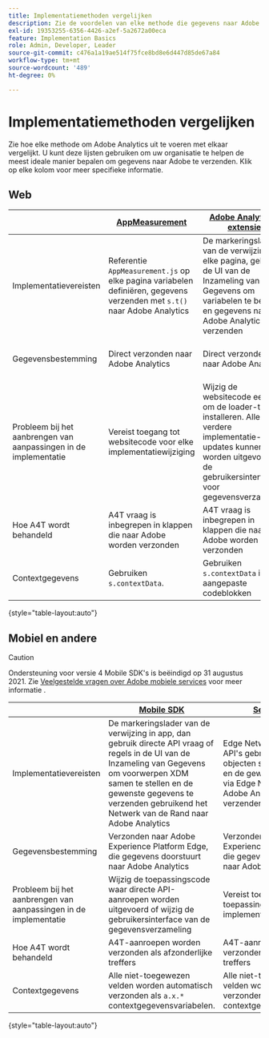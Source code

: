 ```yaml
---
title: Implementatiemethoden vergelijken
description: Zie de voordelen van elke methode die gegevens naar Adobe Analytics verzendt.
exl-id: 19353255-6356-4426-a2ef-5a2672a00eca
feature: Implementation Basics
role: Admin, Developer, Leader
source-git-commit: c476a1a19ae514f75fce8bd8e6d447d85de67a84
workflow-type: tm+mt
source-wordcount: '489'
ht-degree: 0%

---
```


# Implementatiemethoden vergelijken

Zie hoe elke methode om Adobe Analytics uit te voeren met elkaar vergelijkt. U kunt deze lijsten gebruiken om uw organisatie te helpen de meest ideale manier bepalen om gegevens naar Adobe te verzenden. Klik op elke kolom voor meer specifieke informatie.

## Web

| | [AppMeasurement](/help/implement/js/overview.md) | [Adobe Analytics-extensie](/help/implement/launch/overview.md) | [Web SDK](/help/implement/aep-edge/web-sdk/overview.md#web-sdk) | [Web SDK-extensie](/help/implement/aep-edge/web-sdk/overview.md#web-sdk-extension) |
| --- | --- | --- | --- | --- |
| Implementatievereisten | Referentie `AppMeasurement.js` op elke pagina variabelen definiëren, gegevens verzenden met `s.t()` naar Adobe Analytics | De markeringslader van de verwijzing op elke pagina, gebruik de UI van de Inzameling van Gegevens om variabelen te bepalen en gegevens naar Adobe Analytics te verzenden | Referentie `Alloy.js` op elke pagina, gebruik `alloy("sendEvent",{})` XDM-objecten samenstellen en de gewenste gegevens verzenden met Edge Network naar Adobe Analytics | De markeringslader van de verwijzing op elke pagina, gebruik de UI van de Inzameling van Gegevens om voorwerpen XDM samen te stellen en de gewenste gegevens te verzenden gebruikend het Netwerk van de Rand naar Adobe Analytics |
| Gegevensbestemming | Direct verzonden naar Adobe Analytics | Direct verzonden naar Adobe Analytics | Verzonden naar Adobe Experience Platform Edge, die gegevens doorstuurt naar Adobe Analytics | Verzonden naar Adobe Experience Platform Edge, die gegevens doorstuurt naar Adobe Analytics |
| Probleem bij het aanbrengen van aanpassingen in de implementatie | Vereist toegang tot websitecode voor elke implementatiewijziging | Wijzig de websitecode eenmaal om de loader-tag te installeren. Alle verdere implementatie-updates kunnen worden uitgevoerd in de gebruikersinterface voor gegevensverzameling | Vereist toegang tot websitecode voor elke implementatiewijziging | Wijzig de websitecode eenmaal om de loader-tag te installeren. Alle verdere implementatie-updates kunnen worden uitgevoerd in de gebruikersinterface voor gegevensverzameling |
| Hoe A4T wordt behandeld | A4T vraag is inbegrepen in klappen die naar Adobe worden verzonden | A4T vraag is inbegrepen in klappen die naar Adobe worden verzonden | A4T-aanroepen worden verzonden als afzonderlijke treffers | A4T-aanroepen worden verzonden als afzonderlijke treffers |
| Contextgegevens | Gebruiken `s.contextData`. | Gebruiken `s.contextData` in aangepaste codeblokken | Alle niet-toegewezen velden worden automatisch verzonden als `a.x.*` contextgegevensvariabelen. | Alle niet-toegewezen velden worden automatisch verzonden als `a.x.*` contextgegevensvariabelen. |

{style="table-layout:auto"}

## Mobiel en andere

>[!CAUTION]
>
>Ondersteuning voor versie 4 Mobile SDK&#39;s is beëindigd op 31 augustus 2021. Zie [Veelgestelde vragen over Adobe mobiele services](https://experienceleague.adobe.com/docs/discontinued/using/mobile-services.html?lang=nl-NL) voor meer informatie .


| | [Mobile SDK](/help/implement/aep-edge/mobile-sdk/overview.md) | [Server-API](/help/implement/aep-edge/server-api/overview.md) |
| --- | --- | --- |
| Implementatievereisten | De markeringslader van de verwijzing in app, dan gebruik directe API vraag of regels in de UI van de Inzameling van Gegevens om voorwerpen XDM samen te stellen en de gewenste gegevens te verzenden gebruikend het Netwerk van de Rand naar Adobe Analytics | Edge Network Server-API&#39;s gebruiken om XDM-objecten samen te stellen en de gewenste gegevens via Edge Network naar Adobe Analytics te verzenden |
| Gegevensbestemming | Verzonden naar Adobe Experience Platform Edge, die gegevens doorstuurt naar Adobe Analytics | Verzonden naar Adobe Experience Platform Edge, die gegevens doorstuurt naar Adobe Analytics |
| Probleem bij het aanbrengen van aanpassingen in de implementatie | Wijzig de toepassingscode waar directe API-aanroepen worden uitgevoerd of wijzig de gebruikersinterface van de gegevensverzameling | Vereist toegang tot toepassingscode voor elke implementatieverandering |
| Hoe A4T wordt behandeld | A4T-aanroepen worden verzonden als afzonderlijke treffers | A4T-aanroepen worden verzonden als afzonderlijke treffers |
| Contextgegevens | Alle niet-toegewezen velden worden automatisch verzonden als `a.x.*` contextgegevensvariabelen. | Alle niet-toegewezen velden worden automatisch verzonden als `a.x.*` contextgegevensvariabelen |

{style="table-layout:auto"}
